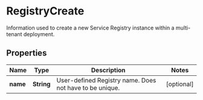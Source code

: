 

# RegistryCreate

Information used to create a new Service Registry instance within a multi-tenant deployment.

## Properties

Name | Type | Description | Notes
------------ | ------------- | ------------- | -------------
**name** | **String** | User-defined Registry name. Does not have to be unique. |  [optional]



